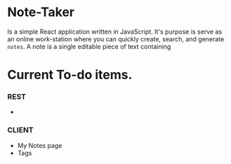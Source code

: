 # Note-Taker 
Is a simple React application written in JavaScript. It's purpose is serve as an online work-station where you can quickly create, search, and generate `notes`. A note is a single editable piece of text containing  


# Current To-do items.

### REST
- 

### CLIENT
- My Notes page
- Tags 
